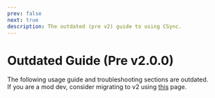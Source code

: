 ```yaml
---
prev: false
next: true
description: The outdated (pre v2) guide to using CSync.
---
```


# Outdated Guide (Pre v2.0.0)

The following usage guide and troubleshooting sections are outdated.<br>
If you are a mod dev, consider migrating to v2 using [this](/dev/apis/csync/v2-migration) page.
